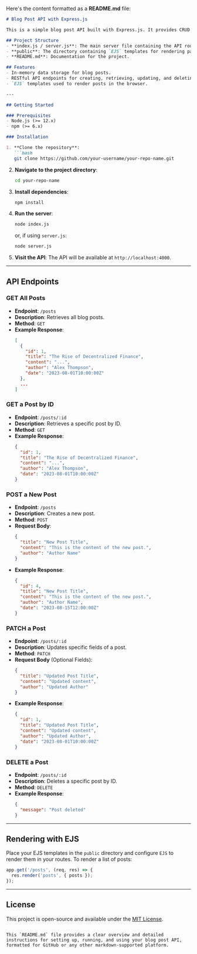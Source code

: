 Here's the content formatted as a **README.md** file:

```markdown
# Blog Post API with Express.js

This is a simple blog post API built with Express.js. It provides CRUD (Create, Read, Update, Delete) functionality for blog posts and uses `EJS` templates in the public directory to render pages.

## Project Structure
- **index.js / server.js**: The main server file containing the API routes.
- **public**: The directory containing `EJS` templates for rendering pages.
- **README.md**: Documentation for the project.

## Features
- In-memory data storage for blog posts.
- RESTful API endpoints for creating, retrieving, updating, and deleting blog posts.
- `EJS` templates used to render posts in the browser.

---

## Getting Started

### Prerequisites
- Node.js (>= 12.x)
- npm (>= 6.x)

### Installation

1. **Clone the repository**:
   ```bash
   git clone https://github.com/your-username/your-repo-name.git
   ```

2. **Navigate to the project directory**:
   ```bash
   cd your-repo-name
   ```

3. **Install dependencies**:
   ```bash
   npm install
   ```

4. **Run the server**:
   ```bash
   node index.js
   ```
   or, if using `server.js`:
   ```bash
   node server.js
   ```

5. **Visit the API**:
   The API will be available at `http://localhost:4000`.

---

## API Endpoints

### GET All Posts
- **Endpoint**: `/posts`
- **Description**: Retrieves all blog posts.
- **Method**: `GET`
- **Example Response**:
   ```json
   [
     {
       "id": 1,
       "title": "The Rise of Decentralized Finance",
       "content": "...",
       "author": "Alex Thompson",
       "date": "2023-08-01T10:00:00Z"
     },
     ...
   ]
   ```

### GET a Post by ID
- **Endpoint**: `/posts/:id`
- **Description**: Retrieves a specific post by ID.
- **Method**: `GET`
- **Example Response**:
   ```json
   {
     "id": 1,
     "title": "The Rise of Decentralized Finance",
     "content": "...",
     "author": "Alex Thompson",
     "date": "2023-08-01T10:00:00Z"
   }
   ```

### POST a New Post
- **Endpoint**: `/posts`
- **Description**: Creates a new post.
- **Method**: `POST`
- **Request Body**:
   ```json
   {
     "title": "New Post Title",
     "content": "This is the content of the new post.",
     "author": "Author Name"
   }
   ```
- **Example Response**:
   ```json
   {
     "id": 4,
     "title": "New Post Title",
     "content": "This is the content of the new post.",
     "author": "Author Name",
     "date": "2023-08-15T12:00:00Z"
   }
   ```

### PATCH a Post
- **Endpoint**: `/posts/:id`
- **Description**: Updates specific fields of a post.
- **Method**: `PATCH`
- **Request Body** (Optional Fields):
   ```json
   {
     "title": "Updated Post Title",
     "content": "Updated content",
     "author": "Updated Author"
   }
   ```
- **Example Response**:
   ```json
   {
     "id": 1,
     "title": "Updated Post Title",
     "content": "Updated content",
     "author": "Updated Author",
     "date": "2023-08-01T10:00:00Z"
   }
   ```

### DELETE a Post
- **Endpoint**: `/posts/:id`
- **Description**: Deletes a specific post by ID.
- **Method**: `DELETE`
- **Example Response**:
   ```json
   {
     "message": "Post deleted"
   }
   ```

---

## Rendering with EJS
Place your EJS templates in the `public` directory and configure `EJS` to render them in your routes. To render a list of posts:
```javascript
app.get('/posts', (req, res) => {
  res.render('posts', { posts });
});
```

---

## License
This project is open-source and available under the [MIT License](LICENSE).
```

This `README.md` file provides a clear overview and detailed instructions for setting up, running, and using your blog post API, formatted for GitHub or any other markdown-supported platform.
